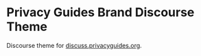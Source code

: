 # Privacy Guides Brand Discourse Theme

Discourse theme for [discuss.privacyguides.org](https://discuss.privacyguides.org).
